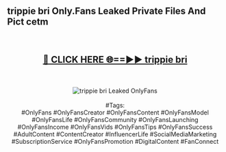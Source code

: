 <h2>trippie bri Only.Fans Leaked Private Files And Pict cetm</h2>
<br>
<div align="center">
<h2><a href="https://mediafiles.top/trippie_bri" rel="nofollow">🔴 CLICK HERE 🌐==►► trippie bri</a></h2>
<br>
<br>
<a href="https://mediafiles.top/trippie_bri" rel="nofollow" data-target="animated-image.originalLink"><img src="https://i.ibb.co.com/WyWwxjT/player-gif2.gif" alt="trippie bri Leaked OnlyFans" style="max-width: 100%; display: inline-block;" data-target="animated-image.originalImage"></a>
<br><br>
#Tags:
<br>
#OnlyFans #OnlyFansCreator #OnlyFansContent #OnlyFansModel #OnlyFansLife #OnlyFansCommunity #OnlyFansLaunching #OnlyFansIncome #OnlyFansVids #OnlyFansTips #OnlyFansSuccess #AdultContent #ContentCreator #InfluencerLife #SocialMediaMarketing #SubscriptionService #OnlyFansPromotion #DigitalContent #FanConnect
</div>
<br>